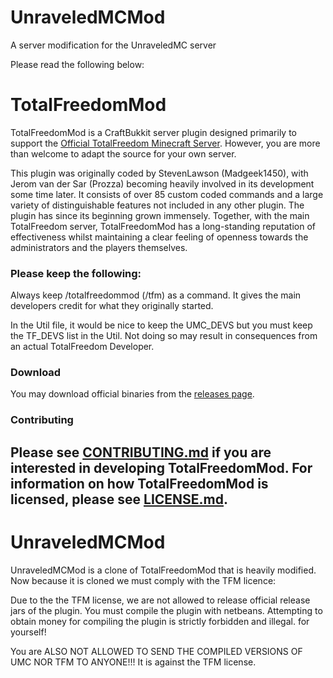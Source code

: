 # UnraveledMCMod #
A server modification for the UnraveledMC server


Please read the following below:
# TotalFreedomMod #

TotalFreedomMod is a CraftBukkit server plugin designed primarily to support the [Official TotalFreedom Minecraft Server](http://totalfreedom.me/). However, you are more than welcome to adapt the source for your own server.

This plugin was originally coded by StevenLawson (Madgeek1450), with Jerom van der Sar (Prozza) becoming heavily involved in its development some time later. It consists of over 85 custom coded commands and a large variety of distinguishable features not included in any other plugin. The plugin has since its beginning grown immensely. Together, with the main TotalFreedom server, TotalFreedomMod has a long-standing reputation of effectiveness whilst maintaining a clear feeling of openness towards the administrators and the players themselves.

### Please keep the following: ##

Always keep /totalfreedommod (/tfm) as a command. It gives the main developers credit for what they originally started.

In the Util file, it would be nice to keep the UMC_DEVS but you must keep the TF_DEVS list in the Util. Not doing so may result in consequences from an actual TotalFreedom Developer.

### Download ###
You may download official binaries from the [releases page](https://github.com/TotalFreedom/TotalFreedomMod/releases).

### Contributing ###
Please see [CONTRIBUTING.md](CONTRIBUTING.md) if you are interested in developing TotalFreedomMod. For information on how TotalFreedomMod is licensed, please see [LICENSE.md](LICENSE.md).
------------------------------------------------------------------------------------------------------------------------------------------

# UnraveledMCMod #
UnraveledMCMod is a clone of TotalFreedomMod that is heavily modified. Now because it is cloned we must comply with the TFM licence:

Due to the the TFM license, we are not allowed to release official release jars of the plugin. You must compile the plugin with netbeans. Attempting to obtain money for compiling the plugin is strictly forbidden and illegal.
for yourself!

You are ALSO NOT ALLOWED TO SEND THE COMPILED VERSIONS OF UMC NOR TFM TO ANYONE!!! It is against the TFM license.
